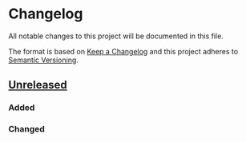 # Changelog

All notable changes to this project will be documented in this file.

The format is based on [Keep a Changelog](https://keepachangelog.com/en/1.0.0/)
and this project adheres to [Semantic Versioning](https://semver.org/spec/v2.0.0.html).

## [Unreleased]

### Added

### Changed

[Unreleased]: https://github.com/rem-codes-development/ic-toolkit-utils/compare/0.1.0...HEAD
[0.1.0]: https://github.com/rem-codes-development/ic-toolkit-utils/releases/tag/0.1.0
